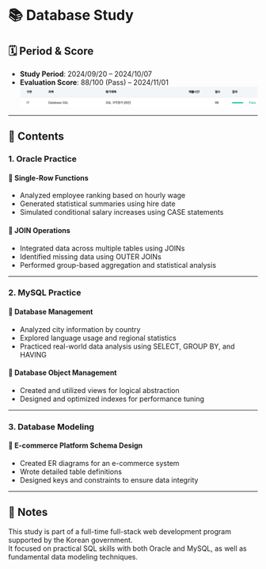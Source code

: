 # 📚 Database Study

## 🗓️ Period & Score
- **Study Period**: 2024/09/20 – 2024/10/07  
- **Evaluation Score**: 88/100 (Pass) – 2024/11/01  
![Database_exam_result](/images/Database_exam_result.png)

---

## 📌 Contents

### 1. Oracle Practice

#### 🔹 Single-Row Functions
- Analyzed employee ranking based on hourly wage
- Generated statistical summaries using hire date
- Simulated conditional salary increases using CASE statements

#### 🔹 JOIN Operations
- Integrated data across multiple tables using JOINs
- Identified missing data using OUTER JOINs
- Performed group-based aggregation and statistical analysis

---

### 2. MySQL Practice

#### 🔹 Database Management
- Analyzed city information by country
- Explored language usage and regional statistics
- Practiced real-world data analysis using SELECT, GROUP BY, and HAVING

#### 🔹 Database Object Management
- Created and utilized views for logical abstraction
- Designed and optimized indexes for performance tuning

---

### 3. Database Modeling

#### 🔹 E-commerce Platform Schema Design
- Created ER diagrams for an e-commerce system
- Wrote detailed table definitions
- Designed keys and constraints to ensure data integrity

---

## 💬 Notes
This study is part of a full-time full-stack web development program supported by the Korean government.  
It focused on practical SQL skills with both Oracle and MySQL, as well as fundamental data modeling techniques.

